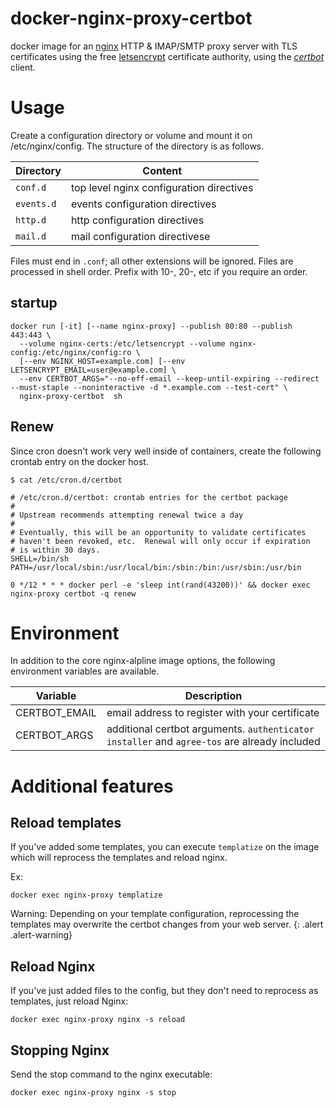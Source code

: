 # docker-nginx-proxy-certbot
docker image for an [nginx](//nginx.com/) HTTP & IMAP/SMTP proxy server with TLS  certificates using the free [letsencrypt](//letsencrypt.org/) certificate authority, using the [*certbot*](//certbot.eff.org/) client.

# Usage
Create a configuration directory or volume and mount it on /etc/nginx/config. The structure of the directory is as follows.

Directory | Content
---|---
`conf.d`   | top level nginx configuration directives
`events.d` | events configuration directives
`http.d`   | http configuration directives
`mail.d`   | mail configuration directivese

Files must end in `.conf`; all other extensions will be ignored. Files are processed in shell order. Prefix with 10-, 20-, etc if you require an order.

## startup
```
docker run [-it] [--name nginx-proxy] --publish 80:80 --publish 443:443 \
  --volume nginx-certs:/etc/letsencrypt --volume nginx-config:/etc/nginx/config:ro \
  [--env NGINX_HOST=example.com] [--env LETSENCRYPT_EMAIL=user@example.com] \
  --env CERTBOT_ARGS="--no-eff-email --keep-until-expiring --redirect --must-staple --noninteractive -d *.example.com --test-cert" \
  nginx-proxy-certbot  sh
```

## Renew
Since cron doesn't work very well inside of containers, create the following crontab entry on the docker host.

```
$ cat /etc/cron.d/certbot

# /etc/cron.d/certbot: crontab entries for the certbot package
#
# Upstream recommends attempting renewal twice a day
#
# Eventually, this will be an opportunity to validate certificates
# haven't been revoked, etc.  Renewal will only occur if expiration
# is within 30 days.
SHELL=/bin/sh
PATH=/usr/local/sbin:/usr/local/bin:/sbin:/bin:/usr/sbin:/usr/bin

0 */12 * * * docker perl -e 'sleep int(rand(43200))' && docker exec nginx-proxy certbot -q renew
```

# Environment
In addition to the core nginx-alpline image options, the following environment variables are available.

Variable | Description
---|---
CERTBOT_EMAIL | email address to register with your certificate
CERTBOT_ARGS | additional certbot arguments. `authenticator` `installer` and `agree-tos` are already included

# Additional features
## Reload templates
If you've added some templates, you can execute `templatize` on the image which will reprocess the templates and reload nginx.

Ex:
```
docker exec nginx-proxy templatize
```

Warning: Depending on your template configuration, reprocessing the templates may overwrite the certbot changes from your web server.
{: .alert .alert-warning}

## Reload Nginx
If you've just added files to the config, but they don't need to reprocess as templates, just reload Nginx:

```
docker exec nginx-proxy nginx -s reload
```

## Stopping Nginx
Send the stop command to the nginx executable:
```
docker exec nginx-proxy nginx -s stop
```
